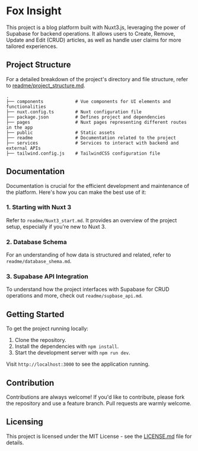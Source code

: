 
# Fox Insight

This project is a blog platform built with Nuxt3.js, leveraging the power of Supabase for backend operations. It allows users to Create, Remove, Update and Edit (CRUD) articles, as well as handle user claims for more tailored experiences.

## Project Structure

For a detailed breakdown of the project's directory and file structure, refer to [readme/project_structure.md](readme/project_structure.md).


```
.
├── components            # Vue components for UI elements and functionalities
├── nuxt.config.ts        # Nuxt configuration file
├── package.json          # Defines project and dependencies
├── pages                 # Nuxt pages representing different routes in the app
├── public                # Static assets
├── readme                # Documentation related to the project
├── services              # Services to interact with backend and external APIs
├── tailwind.config.js    # TailwindCSS configuration file
```

## Documentation

Documentation is crucial for the efficient development and maintenance of the platform. Here's how you can make the best use of it:

### 1. **Starting with Nuxt 3**

Refer to `readme/Nuxt3_start.md`. It provides an overview of the project setup, especially if you're new to Nuxt 3.

### 2. **Database Schema**

For an understanding of how data is structured and related, refer to `readme/database_shema.md`.

### 3. **Supabase API Integration**

To understand how the project interfaces with Supabase for CRUD operations and more, check out `readme/supbase_api.md`.

## Getting Started

To get the project running locally:

1. Clone the repository.
2. Install the dependencies with `npm install`.
3. Start the development server with `npm run dev`.

Visit `http://localhost:3000` to see the application running.

## Contribution

Contributions are always welcome! If you'd like to contribute, please fork the repository and use a feature branch. Pull requests are warmly welcome.

## Licensing

This project is licensed under the MIT License - see the [LICENSE.md](LICENSE.md) file for details.
